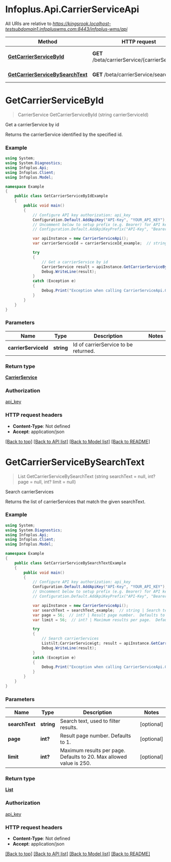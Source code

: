 # Infoplus.Api.CarrierServiceApi

All URIs are relative to *https://kingsrook.localhost-testsubdomain1.infopluswms.com:8443/infoplus-wms/api*

Method | HTTP request | Description
------------- | ------------- | -------------
[**GetCarrierServiceById**](CarrierServiceApi.md#getcarrierservicebyid) | **GET** /beta/carrierService/{carrierServiceId} | Get a carrierService by id
[**GetCarrierServiceBySearchText**](CarrierServiceApi.md#getcarrierservicebysearchtext) | **GET** /beta/carrierService/search | Search carrierServices


<a name="getcarrierservicebyid"></a>
# **GetCarrierServiceById**
> CarrierService GetCarrierServiceById (string carrierServiceId)

Get a carrierService by id

Returns the carrierService identified by the specified id.

### Example
```csharp
using System;
using System.Diagnostics;
using Infoplus.Api;
using Infoplus.Client;
using Infoplus.Model;

namespace Example
{
    public class GetCarrierServiceByIdExample
    {
        public void main()
        {
            // Configure API key authorization: api_key
            Configuration.Default.AddApiKey("API-Key", "YOUR_API_KEY");
            // Uncomment below to setup prefix (e.g. Bearer) for API key, if needed
            // Configuration.Default.AddApiKeyPrefix("API-Key", "Bearer");

            var apiInstance = new CarrierServiceApi();
            var carrierServiceId = carrierServiceId_example;  // string | Id of carrierService to be returned.

            try
            {
                // Get a carrierService by id
                CarrierService result = apiInstance.GetCarrierServiceById(carrierServiceId);
                Debug.WriteLine(result);
            }
            catch (Exception e)
            {
                Debug.Print("Exception when calling CarrierServiceApi.GetCarrierServiceById: " + e.Message );
            }
        }
    }
}
```

### Parameters

Name | Type | Description  | Notes
------------- | ------------- | ------------- | -------------
 **carrierServiceId** | **string**| Id of carrierService to be returned. | 

### Return type

[**CarrierService**](CarrierService.md)

### Authorization

[api_key](../README.md#api_key)

### HTTP request headers

 - **Content-Type**: Not defined
 - **Accept**: application/json

[[Back to top]](#) [[Back to API list]](../README.md#documentation-for-api-endpoints) [[Back to Model list]](../README.md#documentation-for-models) [[Back to README]](../README.md)

<a name="getcarrierservicebysearchtext"></a>
# **GetCarrierServiceBySearchText**
> List<CarrierService> GetCarrierServiceBySearchText (string searchText = null, int? page = null, int? limit = null)

Search carrierServices

Returns the list of carrierServices that match the given searchText.

### Example
```csharp
using System;
using System.Diagnostics;
using Infoplus.Api;
using Infoplus.Client;
using Infoplus.Model;

namespace Example
{
    public class GetCarrierServiceBySearchTextExample
    {
        public void main()
        {
            // Configure API key authorization: api_key
            Configuration.Default.AddApiKey("API-Key", "YOUR_API_KEY");
            // Uncomment below to setup prefix (e.g. Bearer) for API key, if needed
            // Configuration.Default.AddApiKeyPrefix("API-Key", "Bearer");

            var apiInstance = new CarrierServiceApi();
            var searchText = searchText_example;  // string | Search text, used to filter results. (optional) 
            var page = 56;  // int? | Result page number.  Defaults to 1. (optional) 
            var limit = 56;  // int? | Maximum results per page.  Defaults to 20.  Max allowed value is 250. (optional) 

            try
            {
                // Search carrierServices
                List&lt;CarrierService&gt; result = apiInstance.GetCarrierServiceBySearchText(searchText, page, limit);
                Debug.WriteLine(result);
            }
            catch (Exception e)
            {
                Debug.Print("Exception when calling CarrierServiceApi.GetCarrierServiceBySearchText: " + e.Message );
            }
        }
    }
}
```

### Parameters

Name | Type | Description  | Notes
------------- | ------------- | ------------- | -------------
 **searchText** | **string**| Search text, used to filter results. | [optional] 
 **page** | **int?**| Result page number.  Defaults to 1. | [optional] 
 **limit** | **int?**| Maximum results per page.  Defaults to 20.  Max allowed value is 250. | [optional] 

### Return type

[**List<CarrierService>**](CarrierService.md)

### Authorization

[api_key](../README.md#api_key)

### HTTP request headers

 - **Content-Type**: Not defined
 - **Accept**: application/json

[[Back to top]](#) [[Back to API list]](../README.md#documentation-for-api-endpoints) [[Back to Model list]](../README.md#documentation-for-models) [[Back to README]](../README.md)


